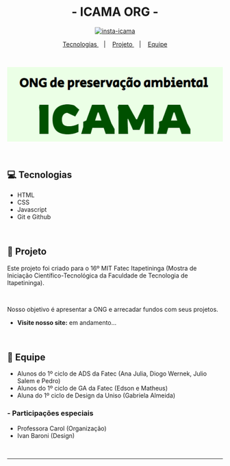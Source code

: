 ## <h1 align="center">- ICAMA ORG -</h1>

<p align="center"> <a href="https://www.instagram.com/icama_org/" target="_blank"><img src="https://img.shields.io/badge/Instagram-E4405F?style=for-the-badge&logo=instagram&logoColor=white" alt="insta-icama"></a> </p>

<p align="center">
<a href="#tec">Tecnologias </a> &nbsp;&nbsp;&nbsp;|&nbsp;&nbsp;&nbsp; <a href="#pro"> Projeto </a> &nbsp;&nbsp;&nbsp;|&nbsp;&nbsp;&nbsp; <a href="#equi"> Equipe </a> 
</p>

<br>

<p align="center">
    <img src="assets/readme-img.png" alt="Logotipo do ICAMA">
</p>

<br>

<h2 id="tec"> 💻 Tecnologias </h2>

- HTML
- CSS
- Javascript
- Git e Github

<br>

<h2 id="pro"> 🌲 Projeto </h2>

Este projeto foi criado para o 16º MIT Fatec Itapetininga (Mostra de Iniciação Científico-Tecnológica da Faculdade de Tecnologia de Itapetininga).

<br>

Nosso objetivo é apresentar a ONG e arrecadar fundos com seus projetos.

- <b>Visite nosso site:</b> em andamento...

<br>

<h2 id="equi"> 👥 Equipe </h2>

- Alunos do 1º ciclo de ADS da Fatec (Ana Julia, Diogo Wernek, Julio Salem e Pedro)
- Alunos do 1º ciclo de GA da Fatec (Edson e Matheus)
- Aluna do 1º ciclo de Design da Uniso (Gabriela Almeida)

<h3> - Participações especiais </h3>

- Professora Carol (Organização)
- Ivan Baroni (Design)

<br><hr>
